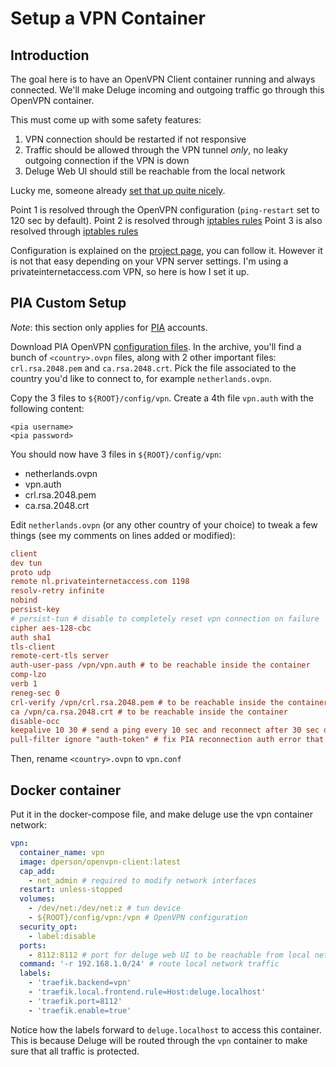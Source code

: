 # Setup a VPN Container

## Introduction

The goal here is to have an OpenVPN Client container running and always connected. We'll make Deluge incoming and outgoing traffic go through this OpenVPN container.

This must come up with some safety features:

1. VPN connection should be restarted if not responsive
1. Traffic should be allowed through the VPN tunnel _only_, no leaky outgoing connection if the VPN is down
1. Deluge Web UI should still be reachable from the local network

Lucky me, someone already [set that up quite nicely](https://github.com/dperson/openvpn-client).

Point 1 is resolved through the OpenVPN configuration (`ping-restart` set to 120 sec by default).
Point 2 is resolved through [iptables rules](https://github.com/dperson/openvpn-client/blob/master/openvpn.sh#L52-L87)
Point 3 is also resolved through [iptables rules](https://github.com/dperson/openvpn-client/blob/master/openvpn.sh#L104)

Configuration is explained on the [project page](https://github.com/dperson/openvpn-client), you can follow it.
However it is not that easy depending on your VPN server settings.
I'm using a privateinternetaccess.com VPN, so here is how I set it up.

## PIA Custom Setup

_Note_: this section only applies for [PIA](https://privateinternetaccess.com) accounts.

Download PIA OpenVPN [configuration files](https://privateinternetaccess.com/openvpn/openvpn.zip).
In the archive, you'll find a bunch of `<country>.ovpn` files, along with 2 other important files: `crl.rsa.2048.pem` and `ca.rsa.2048.crt`. Pick the file associated to the country you'd like to connect to, for example `netherlands.ovpn`.

Copy the 3 files to `${ROOT}/config/vpn`.
Create a 4th file `vpn.auth` with the following content:

```Text
<pia username>
<pia password>
```

You should now have 3 files in `${ROOT}/config/vpn`:

- netherlands.ovpn
- vpn.auth
- crl.rsa.2048.pem
- ca.rsa.2048.crt

Edit `netherlands.ovpn` (or any other country of your choice) to tweak a few things (see my comments on lines added or modified):

```INI
client
dev tun
proto udp
remote nl.privateinternetaccess.com 1198
resolv-retry infinite
nobind
persist-key
# persist-tun # disable to completely reset vpn connection on failure
cipher aes-128-cbc
auth sha1
tls-client
remote-cert-tls server
auth-user-pass /vpn/vpn.auth # to be reachable inside the container
comp-lzo
verb 1
reneg-sec 0
crl-verify /vpn/crl.rsa.2048.pem # to be reachable inside the container
ca /vpn/ca.rsa.2048.crt # to be reachable inside the container
disable-occ
keepalive 10 30 # send a ping every 10 sec and reconnect after 30 sec of unsuccessfull pings
pull-filter ignore "auth-token" # fix PIA reconnection auth error that may occur every 8 hours
```

Then, rename `<country>.ovpn` to `vpn.conf`

## Docker container

Put it in the docker-compose file, and make deluge use the vpn container network:

```yaml
vpn:
  container_name: vpn
  image: dperson/openvpn-client:latest
  cap_add:
    - net_admin # required to modify network interfaces
  restart: unless-stopped
  volumes:
    - /dev/net:/dev/net:z # tun device
    - ${ROOT}/config/vpn:/vpn # OpenVPN configuration
  security_opt:
    - label:disable
  ports:
    - 8112:8112 # port for deluge web UI to be reachable from local network
  command: '-r 192.168.1.0/24' # route local network traffic
  labels:
    - 'traefik.backend=vpn'
    - 'traefik.local.frontend.rule=Host:deluge.localhost'
    - 'traefik.port=8112'
    - 'traefik.enable=true'
```

Notice how the labels forward to `deluge.localhost` to access this container. This is because Deluge will be routed through the `vpn` container to make sure that all traffic is protected.

